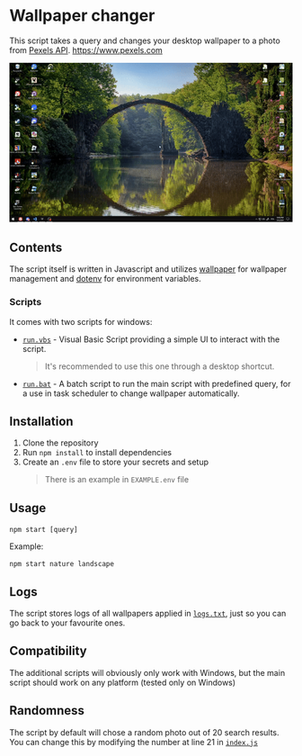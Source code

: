 # Wallpaper changer

This script takes a query and changes your desktop wallpaper to a photo from [Pexels API](https://www.pexels.com).
https://www.pexels.com

![showcase](./showcase.gif)

## Contents

The script itself is written in Javascript and utilizes [wallpaper](https://www.npmjs.com/package/wallpaper) for wallpaper management and [dotenv](https://www.npmjs.com/package/node-fetch) for environment variables.

### Scripts

It comes with two scripts for windows:

-   [`run.vbs`](./run.vbs) - Visual Basic Script providing a simple UI to interact with the script.
    > It's recommended to use this one through a desktop shortcut.
-   [`run.bat`](./run.bat) - A batch script to run the main script with predefined query, for a use in task scheduler to change wallpaper automatically.

## Installation

1. Clone the repository
2. Run `npm install` to install dependencies
3. Create an `.env` file to store your secrets and setup
    > There is an example in `EXAMPLE.env` file

## Usage

```
npm start [query]
```

Example:

```
npm start nature landscape

```

## Logs

The script stores logs of all wallpapers applied in [`logs.txt`](./logs.txt), just so you can go back to your favourite ones.

## Compatibility

The additional scripts will obviously only work with Windows, but the main script should work on any platform (tested only on Windows)

## Randomness

The script by default will chose a random photo out of 20 search results. You can change this by modifying the number at line 21 in [`index.js`](./index.js)
